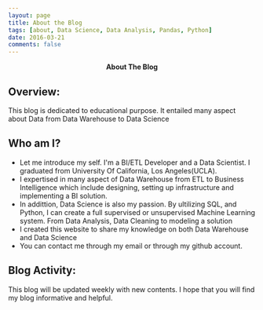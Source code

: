 ```yaml
---
layout: page
title: About the Blog
tags: [about, Data Science, Data Analysis, Pandas, Python]
date: 2016-03-21
comments: false
---
```

    
<center><b>About The Blog</b></center>

## Overview:
This blog is dedicated to educational purpose. It entailed many aspect about Data from Data Warehouse to Data Science

## Who am I?

* Let me introduce my self. I'm a BI/ETL Developer and a Data Scientist. I graduated from University Of California, Los Angeles(UCLA).
* I expertised in many aspect of Data Warehouse from ETL to Business Intelligence which include designing, setting up infrastructure and implementing a BI solution.
* In addittion, Data Science is also my passion. By ultilizing SQL, and Python, I can create a full supervised or unsupervised Machine Learning system. From Data Analysis, Data Cleaning to modeling a solution
* I created this website to share my knowledge on both Data Warehouse and Data Science
* You can contact me through my email or through my github account.

## Blog Activity:

This blog will be updated weekly with new contents. I hope that you will find my blog informative and helpful.
